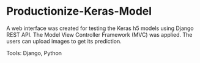 # Productionize-Keras-Model

A web interface was created for testing the Keras h5 models using Django REST API. The Model View Controller Framework (MVC) was applied. The users can upload images to get its prediction.

Tools: Django, Python 
